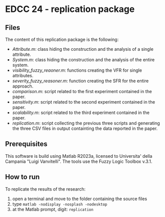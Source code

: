 # EDCC 24 - replication package

## Files
The content of this replication package is the following:
* *Attribute.m*: class hiding the construction and the analysis of a single attribute.
* *System.m*: class hiding the construction and the analysis of the entire system.
* *visibility_fuzzy_reaoner.m*: functions creating the VFR for single attributes.
* *severity_fuzzy_reasoner.m*: function creating the SFR for the entire approach.
* *comparison.m*: script related to the first experiment contained in the paper.
* *sensitivity.m*: script related to the second experiment contained in the paper.
* *scalability.m*: script related to the third experiment contained in the paper.
* *replication.m*: script collecting the previous three scripts and generating the three CSV files in output containting the data reported in the paper.

## Prerequisites
This software is build using Matlab R2023a, licensed to Universita' della Campania "Luigi Vanvitelli". The tools use the Fuzzy Logic Toolbox v.3.1.

## How to run
To replicate the results of the research:
1. open a terminal and move to the folder containing the source files
2. type `matlab -nodisplay -nosplash -nodesktop`
3. at the Matlab prompt, digit: `replication`


